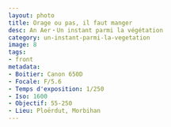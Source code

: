 ```yaml
---
layout: photo
title: Orage ou pas, il faut manger
desc: An Aer・Un instant parmi la végétation
category: un-instant-parmi-la-vegetation
image: 8
tags:
- front
metadata:
- Boitier: Canon 650D
- Focale: F/5.6
- Temps d'exposition: 1/250
- Iso: 1600
- Objectif: 55-250
- Lieu: Ploërdut, Morbihan
---
```

